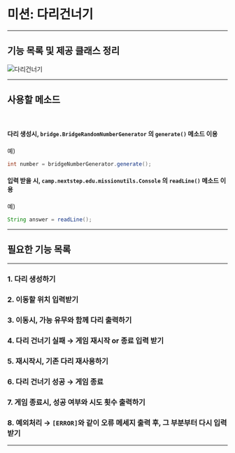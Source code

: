 # 미션: 다리건너기

-------------------
## 기능 목록 및 제공 클래스 정리
![다리건너기](https://user-images.githubusercontent.com/54941130/202209453-f3d26487-10c2-4298-a7c9-629e03267ea9.png)

-------------------
## 사용할 메소드

<br/>

#### 다리 생성시, `bridge.BridgeRandomNumberGenerator` 의 `generate()` 메소드 이용

예) 
``` java
int number = bridgeNumberGenerator.generate();
```

#### 입력 받을 시, `camp.nextstep.edu.missionutils.Console` 의 `readLine()` 메소드 이용

예)
``` java
String answer = readLine();
```

-------------------
## 필요한 기능 목록

-------------------
### 1. 다리 생성하기
### 2. 이동할 위치 입력받기
### 3. 이동시, 가능 유무와 함께 다리 출력하기
### 4. 다리 건너기 실패 &rarr; 게임 재시작 or 종료 입력 받기
### 5. 재시작시, 기존 다리 재사용하기
### 6. 다리 건너기 성공 &rarr; 게임 종료
### 7. 게임 종료시, 성공 여부와 시도 횟수 출력하기
### 8. 예외처리 &rarr; `[ERROR]`와 같이 오류 메세지 출력 후, 그 부분부터 다시 입력받기

-------------------